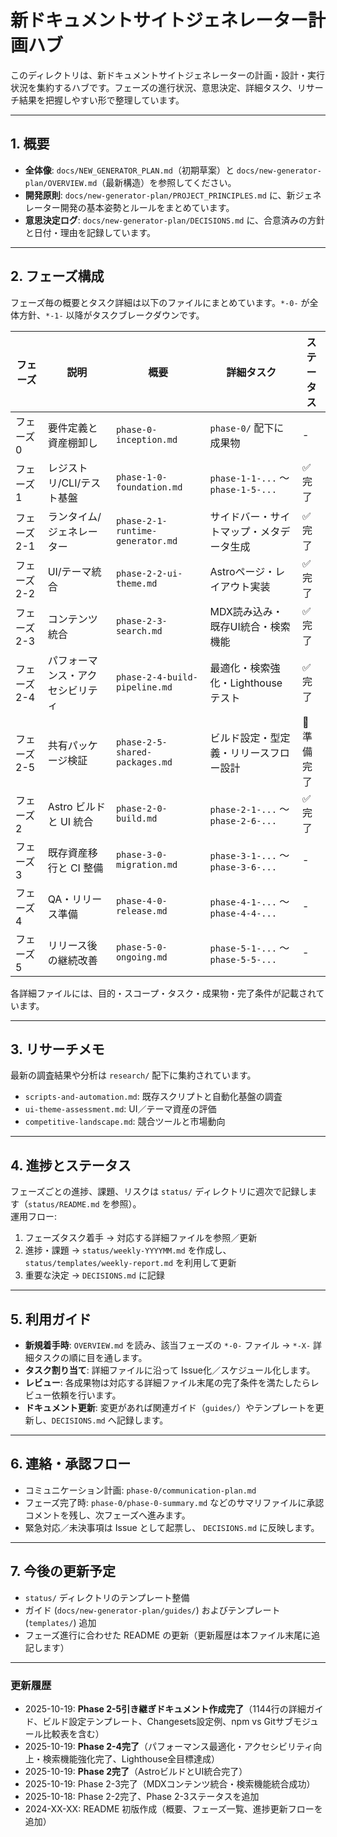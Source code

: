 # 新ドキュメントサイトジェネレーター計画ハブ

このディレクトリは、新ドキュメントサイトジェネレーターの計画・設計・実行状況を集約するハブです。フェーズの進行状況、意思決定、詳細タスク、リサーチ結果を把握しやすい形で整理しています。

---

## 1. 概要
- **全体像**: `docs/NEW_GENERATOR_PLAN.md`（初期草案）と `docs/new-generator-plan/OVERVIEW.md`（最新構造）を参照してください。
- **開発原則**: `docs/new-generator-plan/PROJECT_PRINCIPLES.md` に、新ジェネレーター開発の基本姿勢とルールをまとめています。
- **意思決定ログ**: `docs/new-generator-plan/DECISIONS.md` に、合意済みの方針と日付・理由を記録しています。

---

## 2. フェーズ構成
フェーズ毎の概要とタスク詳細は以下のファイルにまとめています。`*-0-` が全体方針、`*-1-` 以降がタスクブレークダウンです。

| フェーズ | 説明 | 概要 | 詳細タスク | ステータス |
|---------|------|------|------------|-----------|
| フェーズ0 | 要件定義と資産棚卸し | `phase-0-inception.md` | `phase-0/` 配下に成果物 | - |
| フェーズ1 | レジストリ/CLI/テスト基盤 | `phase-1-0-foundation.md` | `phase-1-1-...` 〜 `phase-1-5-...` | ✅ 完了 |
| フェーズ2-1 | ランタイム/ジェネレーター | `phase-2-1-runtime-generator.md` | サイドバー・サイトマップ・メタデータ生成 | ✅ 完了 |
| フェーズ2-2 | UI/テーマ統合 | `phase-2-2-ui-theme.md` | Astroページ・レイアウト実装 | ✅ 完了 |
| フェーズ2-3 | コンテンツ統合 | `phase-2-3-search.md` | MDX読み込み・既存UI統合・検索機能 | ✅ 完了 |
| フェーズ2-4 | パフォーマンス・アクセシビリティ | `phase-2-4-build-pipeline.md` | 最適化・検索強化・Lighthouseテスト | ✅ 完了 |
| フェーズ2-5 | 共有パッケージ検証 | `phase-2-5-shared-packages.md` | ビルド設定・型定義・リリースフロー設計 | 📝 準備完了 |
| フェーズ2 | Astro ビルドと UI 統合 | `phase-2-0-build.md` | `phase-2-1-...` 〜 `phase-2-6-...` | ✅ 完了 |
| フェーズ3 | 既存資産移行と CI 整備 | `phase-3-0-migration.md` | `phase-3-1-...` 〜 `phase-3-6-...` | - |
| フェーズ4 | QA・リリース準備 | `phase-4-0-release.md` | `phase-4-1-...` 〜 `phase-4-4-...` | - |
| フェーズ5 | リリース後の継続改善 | `phase-5-0-ongoing.md` | `phase-5-1-...` 〜 `phase-5-5-...` | - |

各詳細ファイルには、目的・スコープ・タスク・成果物・完了条件が記載されています。

---

## 3. リサーチメモ
最新の調査結果や分析は `research/` 配下に集約されています。
- `scripts-and-automation.md`: 既存スクリプトと自動化基盤の調査
- `ui-theme-assessment.md`: UI／テーマ資産の評価
- `competitive-landscape.md`: 競合ツールと市場動向

---

## 4. 進捗とステータス
フェーズごとの進捗、課題、リスクは `status/` ディレクトリに週次で記録します（`status/README.md` を参照）。  
運用フロー:

1. フェーズタスク着手 → 対応する詳細ファイルを参照／更新  
2. 進捗・課題 → `status/weekly-YYYYMM.md` を作成し、`status/templates/weekly-report.md` を利用して更新  
3. 重要な決定 → `DECISIONS.md` に記録

---

## 5. 利用ガイド
- **新規着手時**: `OVERVIEW.md` を読み、該当フェーズの `*-0-` ファイル → `*-X-` 詳細タスクの順に目を通します。
- **タスク割り当て**: 詳細ファイルに沿って Issue化／スケジュール化します。
- **レビュー**: 各成果物は対応する詳細ファイル末尾の完了条件を満たしたらレビュー依頼を行います。
- **ドキュメント更新**: 変更があれば関連ガイド（`guides/`）やテンプレートを更新し、`DECISIONS.md` へ記録します。

---

## 6. 連絡・承認フロー
- コミュニケーション計画: `phase-0/communication-plan.md`
- フェーズ完了時: `phase-0/phase-0-summary.md` などのサマリファイルに承認コメントを残し、次フェーズへ進みます。
- 緊急対応／未決事項は Issue として起票し、 `DECISIONS.md` に反映します。

---

## 7. 今後の更新予定
- `status/` ディレクトリのテンプレート整備
- ガイド (`docs/new-generator-plan/guides/`) およびテンプレート (`templates/`) 追加
- フェーズ進行に合わせた README の更新（更新履歴は本ファイル末尾に追記します）

---

### 更新履歴
- 2025-10-19: **Phase 2-5引き継ぎドキュメント作成完了**（1144行の詳細ガイド、ビルド設定テンプレート、Changesets設定例、npm vs Gitサブモジュール比較表を含む）
- 2025-10-19: **Phase 2-4完了**（パフォーマンス最適化・アクセシビリティ向上・検索機能強化完了、Lighthouse全目標達成）
- 2025-10-19: **Phase 2完了**（AstroビルドとUI統合完了）
- 2025-10-19: Phase 2-3完了（MDXコンテンツ統合・検索機能統合成功）
- 2025-10-18: Phase 2-2完了、Phase 2-3ステータスを追加
- 2024-XX-XX: README 初版作成（概要、フェーズ一覧、進捗更新フローを追加）
